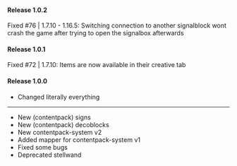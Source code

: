 #### Release 1.0.2

Fixed #76 | 1.7.10 - 1.16.5:
Switching connection to another signalblock wont crash the game after trying to open the signalbox afterwards

#### Release 1.0.1

Fixed #72 | 1.7.10:
Items are now available in their creative tab

#### Release 1.0.0

* Changed literally everything

---

* New (contentpack) signs
* New (contentpack) decoblocks
* New contentpack-system v2
* Added mapper for contentpack-system v1
* Fixed some bugs
* Deprecated stellwand